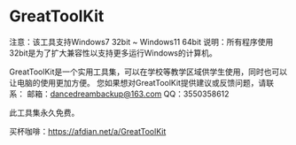 # GreatToolKit

注意：该工具支持Windows7 32bit ~ Windows11 64bit
说明：所有程序使用32bit是为了扩大兼容性以支持更多运行Windows的计算机。

GreatToolKit是一个实用工具集，可以在学校等教学区域供学生使用，同时也可以让电脑的使用更加方便。
您如果想对GreatToolKit提供建议或反馈问题，请联系：
邮箱：dancedreambackup@163.com
QQ：3550358612

此工具集永久免费。

买杯咖啡：https://afdian.net/a/GreatToolKit
